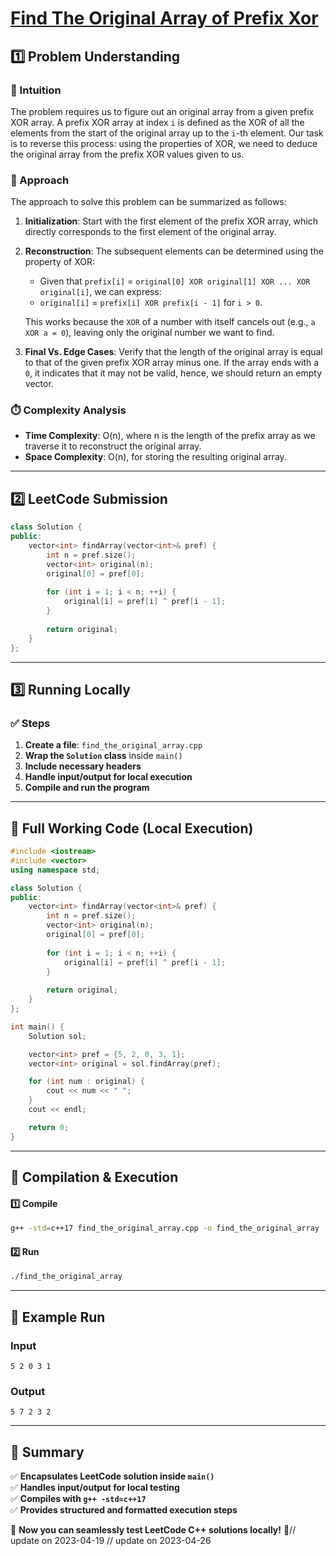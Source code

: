 # **[Find The Original Array of Prefix Xor](https://leetcode.com/problems/find-the-original-array-of-prefix-xor/description/)**  

## **1️⃣ Problem Understanding**  
### **📌 Intuition**  
The problem requires us to figure out an original array from a given prefix XOR array. A prefix XOR array at index `i` is defined as the XOR of all the elements from the start of the original array up to the `i`-th element. Our task is to reverse this process: using the properties of XOR, we need to deduce the original array from the prefix XOR values given to us. 

### **🚀 Approach**  
The approach to solve this problem can be summarized as follows:

1. **Initialization**: Start with the first element of the prefix XOR array, which directly corresponds to the first element of the original array.

2. **Reconstruction**: The subsequent elements can be determined using the property of XOR:
   - Given that `prefix[i]` = `original[0] XOR original[1] XOR ... XOR original[i]`, we can express:
   - `original[i]` = `prefix[i] XOR prefix[i - 1]` for `i > 0`.
   
   This works because the `XOR` of a number with itself cancels out (e.g., `a XOR a = 0`), leaving only the original number we want to find.

3. **Final Vs. Edge Cases**: Verify that the length of the original array is equal to that of the given prefix XOR array minus one. If the array ends with a `0`, it indicates that it may not be valid, hence, we should return an empty vector.

### **⏱️ Complexity Analysis**  
- **Time Complexity**: O(n), where n is the length of the prefix array as we traverse it to reconstruct the original array.  
- **Space Complexity**: O(n), for storing the resulting original array.  

---  

## **2️⃣ LeetCode Submission**  
```cpp
class Solution {
public:
    vector<int> findArray(vector<int>& pref) {
        int n = pref.size();
        vector<int> original(n);
        original[0] = pref[0];
        
        for (int i = 1; i < n; ++i) {
            original[i] = pref[i] ^ pref[i - 1];
        }
        
        return original;
    }
};  
```  

---  

## **3️⃣ Running Locally**  
### **✅ Steps**  
1. **Create a file**: `find_the_original_array.cpp`  
2. **Wrap the `Solution` class** inside `main()`  
3. **Include necessary headers**  
4. **Handle input/output for local execution**  
5. **Compile and run the program**  

---  

## **📝 Full Working Code (Local Execution)**  
```cpp
#include <iostream>
#include <vector>
using namespace std;

class Solution {
public:
    vector<int> findArray(vector<int>& pref) {
        int n = pref.size();
        vector<int> original(n);
        original[0] = pref[0];
        
        for (int i = 1; i < n; ++i) {
            original[i] = pref[i] ^ pref[i - 1];
        }
        
        return original;
    }
};

int main() {
    Solution sol;

    vector<int> pref = {5, 2, 0, 3, 1};
    vector<int> original = sol.findArray(pref);

    for (int num : original) {
        cout << num << " ";
    }
    cout << endl;

    return 0;
}
```  

---  

## **🔧 Compilation & Execution**  
#### **1️⃣ Compile**  
```bash
g++ -std=c++17 find_the_original_array.cpp -o find_the_original_array
```  

#### **2️⃣ Run**  
```bash
./find_the_original_array
```  

---  

## **🎯 Example Run**  
### **Input**  
```
5 2 0 3 1
```  
### **Output**  
```
5 7 2 3 2 
```  

---  

## **📌 Summary**  
✅ **Encapsulates LeetCode solution inside `main()`**  
✅ **Handles input/output for local testing**  
✅ **Compiles with `g++ -std=c++17`**  
✅ **Provides structured and formatted execution steps**  

🚀 **Now you can seamlessly test LeetCode C++ solutions locally!** 🚀// update on 2023-04-19
// update on 2023-04-26
